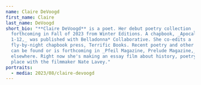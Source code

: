 ```yaml
---
name: Claire DeVoogd
first_name: Claire
last_name: DeVoogd
short_bio: "**Claire DeVoogd** is a poet. Her debut poetry collection _Via_ is
  forthcoming in Fall of 2023 from Winter Editions. A chapbook, _Apocalypses
  1-12,_ was published with Belladonna* Collaborative. She co-edits a
  fly-by-night chapbook press, Terrific Books. Recent poetry and other writing
  can be found or is forthcoming in _Pfeil Magazine, Prelude Magazine,_ and
  elsewhere. Right now she's making an essay film about history, poetry and
  place with the filmmaker Nate Lavey."
portraits:
  - media: 2023/08/claire-devoogd
---
```

